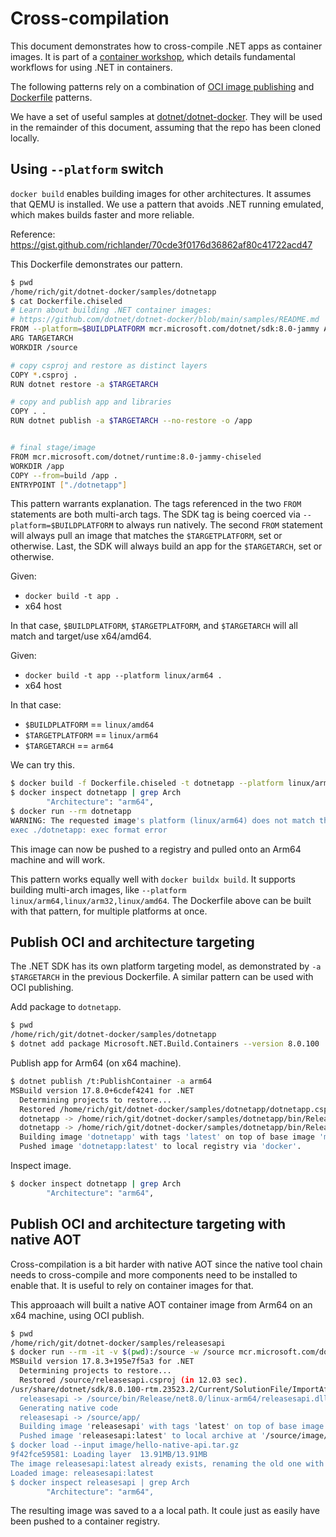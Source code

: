 # Cross-compilation

This document demonstrates how to cross-compile .NET apps as container images. It is part of a [container workshop](README.md), which details fundamental workflows for using .NET in containers. 

The following patterns rely on a combination of [OCI image publishing](https://learn.microsoft.com/dotnet/core/docker/publish-as-container) and [Dockerfile](dockerfile-samples.md) patterns.

We have a set of useful samples at [dotnet/dotnet-docker](https://github.com/dotnet/dotnet-docker). They will be used in the remainder of this document, assuming that the repo has been cloned locally.

## Using `--platform` switch

`docker build` enables building images for other architectures. It assumes that QEMU is installed. We use a pattern that avoids .NET running emulated, which makes builds faster and more reliable.

Reference: https://gist.github.com/richlander/70cde3f0176d36862af80c41722acd47

This Dockerfile demonstrates our pattern.

```bash
$ pwd
/home/rich/git/dotnet-docker/samples/dotnetapp
$ cat Dockerfile.chiseled 
# Learn about building .NET container images:
# https://github.com/dotnet/dotnet-docker/blob/main/samples/README.md
FROM --platform=$BUILDPLATFORM mcr.microsoft.com/dotnet/sdk:8.0-jammy AS build
ARG TARGETARCH
WORKDIR /source

# copy csproj and restore as distinct layers
COPY *.csproj .
RUN dotnet restore -a $TARGETARCH

# copy and publish app and libraries
COPY . .
RUN dotnet publish -a $TARGETARCH --no-restore -o /app


# final stage/image
FROM mcr.microsoft.com/dotnet/runtime:8.0-jammy-chiseled
WORKDIR /app
COPY --from=build /app .
ENTRYPOINT ["./dotnetapp"]
```

This pattern warrants explanation. The tags referenced in the two `FROM` statements are both multi-arch tags. The SDK tag is being coerced via `--platform=$BUILDPLATFORM` to always run natively. The second `FROM` statement will always pull an image that matches the `$TARGETPLATFORM`, set or otherwise. Last, the SDK will always build an app for the `$TARGETARCH`, set or otherwise.

Given:

- `docker build -t app .`
- x64 host

In that case, `$BUILDPLATFORM`, `$TARGETPLATFORM`, and `$TARGETARCH` will all match and target/use x64/amd64.

Given:

- `docker build -t app --platform linux/arm64 .`
- x64 host

In that case:

- `$BUILDPLATFORM` == `linux/amd64`
- `$TARGETPLATFORM` == `linux/arm64`
- `$TARGETARCH` == `arm64`

We can try this.

```bash
$ docker build -f Dockerfile.chiseled -t dotnetapp --platform linux/arm64 .
$ docker inspect dotnetapp | grep Arch
        "Architecture": "arm64",
$ docker run --rm dotnetapp
WARNING: The requested image's platform (linux/arm64) does not match the detected host platform (linux/amd64/v3) and no specific platform was requested
exec ./dotnetapp: exec format error
```

This image can now be pushed to a registry and pulled onto an Arm64 machine and will work.

This pattern works equally well with `docker buildx build`. It supports building multi-arch images, like `--platform linux/arm64,linux/arm32,linux/amd64`. The Dockerfile above can be built with that pattern, for multiple platforms at once.

## Publish OCI and architecture targeting

The .NET SDK has its own platform targeting model, as demonstrated by `-a $TARGETARCH` in the previous Dockerfile. A similar pattern can be used with OCI publishing.

Add package to `dotnetapp`.

```bash
$ pwd
/home/rich/git/dotnet-docker/samples/dotnetapp
$ dotnet add package Microsoft.NET.Build.Containers --version 8.0.100
```

Publish app for Arm64 (on x64 machine).

```bash
$ dotnet publish /t:PublishContainer -a arm64
MSBuild version 17.8.0+6cdef4241 for .NET
  Determining projects to restore...
  Restored /home/rich/git/dotnet-docker/samples/dotnetapp/dotnetapp.csproj (in 171 ms).
  dotnetapp -> /home/rich/git/dotnet-docker/samples/dotnetapp/bin/Release/net8.0/linux-arm64/dotnetapp.dll
  dotnetapp -> /home/rich/git/dotnet-docker/samples/dotnetapp/bin/Release/net8.0/linux-arm64/publish/
  Building image 'dotnetapp' with tags 'latest' on top of base image 'mcr.microsoft.com/dotnet/runtime:8.0'.
  Pushed image 'dotnetapp:latest' to local registry via 'docker'.
```

Inspect image.

```bash
$ docker inspect dotnetapp | grep Arch
        "Architecture": "arm64",
```

## Publish OCI and architecture targeting with native AOT

Cross-compilation is a bit harder with native AOT since the native tool chain needs to cross-compile and more components need to be installed to enable that. It is useful to rely on container images for that.

This approaach will built a native AOT container image from Arm64 on an x64 machine, using OCI publish.

```bash
$ pwd
/home/rich/git/dotnet-docker/samples/releasesapi
$ docker run --rm -it -v $(pwd):/source -w /source mcr.microsoft.com/dotnet/nightly/sdk:8.0-jammy-aot dotnet publish -a arm64 -o app -p PublishProfile=DefaultContainer -p ContainerArchiveOutputPath=image/hello-native-api.tar.gz
MSBuild version 17.8.3+195e7f5a3 for .NET
  Determining projects to restore...
  Restored /source/releasesapi.csproj (in 12.03 sec).
/usr/share/dotnet/sdk/8.0.100-rtm.23523.2/Current/SolutionFile/ImportAfter/Microsoft.NET.Sdk.Solution.targets(36,5): warning NETSDK1194: The "--output" option isn't supported when building a solution. Specifying a solution-level output path results in all projects copying outputs to the same directory, which can lead to inconsistent builds. [/source/releasesapi.sln]
  releasesapi -> /source/bin/Release/net8.0/linux-arm64/releasesapi.dll
  Generating native code
  releasesapi -> /source/app/
  Building image 'releasesapi' with tags 'latest' on top of base image 'mcr.microsoft.com/dotnet/runtime-deps:8.0'.
  Pushed image 'releasesapi:latest' to local archive at '/source/image/hello-native-api.tar.gz'.
$ docker load --input image/hello-native-api.tar.gz 
9f42fce59581: Loading layer  13.91MB/13.91MB
The image releasesapi:latest already exists, renaming the old one with ID sha256:fbf760a2ae3beaf6bbb1b64ca15b2575e54862c201392ed568bbb4f1c22b63a3 to empty string
Loaded image: releasesapi:latest
$ docker inspect releasesapi | grep Arch
        "Architecture": "arm64",
```

The resulting image was saved to a a local path. It coule just as easily have been pushed to a container registry.
